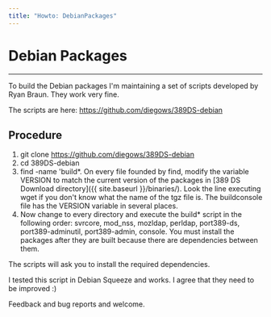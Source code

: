 ```yaml
---
title: "Howto: DebianPackages"
---
```


# Debian Packages
------------------

To build the Debian packages I'm maintaining a set of scripts developed by Ryan Braun. They work very fine.

The scripts are here: <https://github.com/diegows/389DS-debian>

Procedure
---------

1.  git clone <https://github.com/diegows/389DS-debian>
2.  cd 389DS-debian
3.  find -name 'build\*. On every file founded by find, modify the variable VERSION to match the current version of the packages in [389 DS Download directory]({{ site.baseurl }}/binaries/). Look the line executing wget if you don't know what the name of the tgz file is. The buildconsole file has the VERSION variable in several places.
4.  Now change to every directory and execute the build\* script in the following order: svrcore, mod\_nss, mozldap, perldap, port389-ds, port389-adminutil, port389-admin, console. You must install the packages after they are built because there are dependencies between them.

The scripts will ask you to install the required dependencies.

I tested this script in Debian Squeeze and works. I agree that they need to be improved :)

Feedback and bug reports and welcome.
